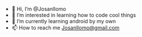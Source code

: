 - 👋 Hi, I’m @Josanllomo
- 👀 I’m interested in learning how to code cool things
- 🌱 I’m currently learning android by my own
- 📫 How to reach me Josanllomo@gmail.com

<!---
Josanllomo/Josanllomo is a ✨ special ✨ repository because its `README.md` (this file) appears on your GitHub profile.
You can click the Preview link to take a look at your changes.
--->
